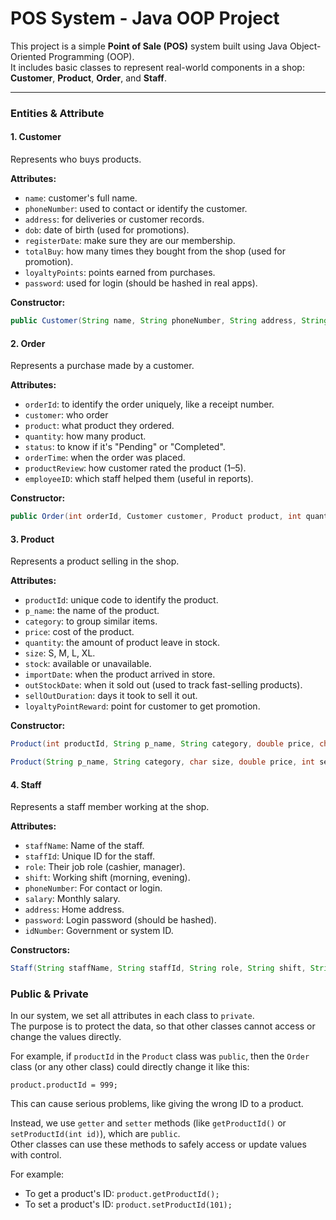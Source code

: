 # POS System - Java OOP Project

This project is a simple **Point of Sale (POS)** system built using Java Object-Oriented Programming (OOP).  
It includes basic classes to represent real-world components in a shop: **Customer**, **Product**, **Order**, and **Staff**.

---

### Entities & Attribute

#### 1. Customer

Represents who buys products.

**Attributes:**
- `name`: customer's full name.
- `phoneNumber`: used to contact or identify the customer.
- `address`: for deliveries or customer records.
- `dob`: date of birth (used for promotions).
- `registerDate`: make sure they are our membership.
- `totalBuy`: how many times they bought from the shop (used for promotion).
- `loyaltyPoints`: points earned from purchases.
- `password`: used for login (should be hashed in real apps).

**Constructor:**
```java
public Customer(String name, String phoneNumber, String address, String password, Date dob)
```

#### 2. Order

Represents a purchase made by a customer.

**Attributes:**
- `orderId`: to identify the order uniquely, like a receipt number.
- `customer`: who order
- `product`: what product they ordered.
- `quantity`: how many product.
- `status`: to know if it's "Pending" or "Completed".
- `orderTime`: when the order was placed.
- `productReview`: how customer rated the product (1–5).
- `employeeID`: which staff helped them (useful in reports).

**Constructor:**
```java
public Order(int orderId, Customer customer, Product product, int quantity, String status, int employeeId)
```

#### 3. Product

Represents a product selling in the shop.

**Attributes:**
- `productId`: unique code to identify the product.
- `p_name`: the name of the product.
- `category`: to group similar items.
- `price`: cost of the product.
- `quantity`: the amount of product leave in stock.
- `size`: S, M, L, XL.
- `stock`: available or unavailable.
- `importDate`: when the product arrived in store.
- `outStockDate`: when it sold out (used to track fast-selling products).
- `sellOutDuration`: days it took to sell it out.
- `loyaltyPointReward`: point for customer to get promotion.

**Constructor:**
```java
Product(int productId, String p_name, String category, double price, char size, int stock, int quantity)
```
```java
Product(String p_name, String category, char size, double price, int sellOutDuration)
```
#### 4. Staff

Represents a staff member working at the shop.

**Attributes:**
- `staffName`: Name of the staff.
- `staffId`: Unique ID for the staff.
- `role`: Their job role (cashier, manager).
- `shift`: Working shift (morning, evening).
- `phoneNumber`: For contact or login.
- `salary`: Monthly salary.
- `address`: Home address.
- `password`: Login password (should be hashed).
- `idNumber`: Government or system ID.

**Constructors:**
```java
Staff(String staffName, String staffId, String role, String shift, String phoneNumber, double salary, String address, String idNumber)
```


### Public & Private
In our system, we set all attributes in each class to `private`.  
The purpose is to protect the data, so that other classes cannot access or change the values directly.

For example, if `productId` in the `Product` class was `public`, then the `Order` class (or any other class) could directly change it like this:

    product.productId = 999; 

This can cause serious problems, like giving the wrong ID to a product.

Instead, we use `getter` and `setter` methods (like `getProductId()` or `setProductId(int id)`), which are `public`.  
Other classes can use these methods to safely access or update values with control.

For example:
- To get a product's ID: `product.getProductId();`
- To set a product's ID: `product.setProductId(101);`

